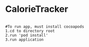 # CalorieTracker

```

#To run app, must install cocoapods
1.cd to directory root
2.run 'pod install'
3.run application


```

